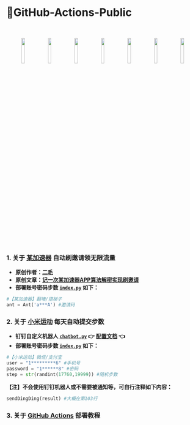 # 🚀GitHub-Actions-Public

<br>
<p align="middle">
	<img src="https://emojis.slackmojis.com/emojis/images/1643514276/2453/alert.gif" width="13%"/>
	<img src="https://emojis.slackmojis.com/emojis/images/1643514276/2453/alert.gif" width="13%"/>
	<img src="https://emojis.slackmojis.com/emojis/images/1643514276/2453/alert.gif" width="13%"/>
	<img src="https://emojis.slackmojis.com/emojis/images/1643514276/2453/alert.gif" width="13%"/>
	<img src="https://emojis.slackmojis.com/emojis/images/1643514276/2453/alert.gif" width="13%"/>
	<img src="https://emojis.slackmojis.com/emojis/images/1643514276/2453/alert.gif" width="13%"/>
	<img src="https://emojis.slackmojis.com/emojis/images/1643514276/2453/alert.gif" width="13%"/>
</p>
<br>

### 1. **关于 [某加速器](https://ant.aff003.me) 自动刷邀请领无限流量**
* **原创作者：[二毛](https://erma0.cn)**
* **原创文章：[记一次某加速器APP算法解密实现刷邀请](https://segmentfault.com/a/1190000040012580)**
* **部署账号密码步数 [`index.py`](https://github.com/s757129/GitHub-Actions-Public/blob/main/ant-vpn/index.py) 如下：**

```python
#【某加速器】翻墙/搭梯子
ant = Ant('a***A') #邀请码
```

### 2. **关于 [小米运动](https://app.mi.com/details?id=com.xiaomi.hm.health) 每天自动提交步数**
* **钉钉自定义机器人 [`chatbot.py`](https://github.com/zhuifengshen/DingtalkChatbot/blob/master/dingtalkchatbot/chatbot.py) 👉 [配置文档](https://github.com/zhuifengshen/DingtalkChatbot) 👈**
* **部署账号密码步数 [`index.py`](https://github.com/s757129/GitHub-Actions-Public/blob/main/huami-step/index.py) 如下：**

```python
#【小米运动】微信/支付宝
user = "1*********6" #手机号
password = "1******8" #密码
step = str(randint(17760,19999)) #随机步数
```

**【注】不会使用钉钉机器人或不需要被通知等，可自行注释如下内容：**

```python
sendDingDing(result) #大概在第103行
```

### 3. **关于 [GitHub Actions](https://docs.github.com/cn/actions) 部署教程**
